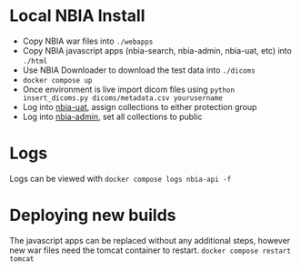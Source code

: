 # Local NBIA Install

* Copy NBIA war files into `./webapps`
* Copy NBIA javascript apps (nbia-search, nbia-admin, nbia-uat, etc) into `./html`
* Use NBIA Downloader to download the test data into `./dicoms`
* `docker compose up`
* Once environment is live import dicom files using `python insert_dicoms.py dicoms/metadata.csv yourusername`
* Log into [nbia-uat](http://localhost/nbia-uat), assign collections to either protection group
* Log into [nbia-admin](http://localhost/nbia-admin), set all collections to public

# Logs
Logs can be viewed with `docker compose logs nbia-api -f`

# Deploying new builds
The javascript apps can be replaced without any additional steps, however new war files need the tomcat container to restart.
`docker compose restart tomcat`
